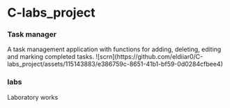 # C-labs_project
<h3>Task manager</h3>
A task management application with functions for adding, deleting, editing and marking completed tasks.
![scrn](https://github.com/eldiiar0/C-labs_project/assets/115143883/e386759c-8651-41b1-bf59-0d0284cfbee4)

<h3>labs</h3>
Laboratory works
